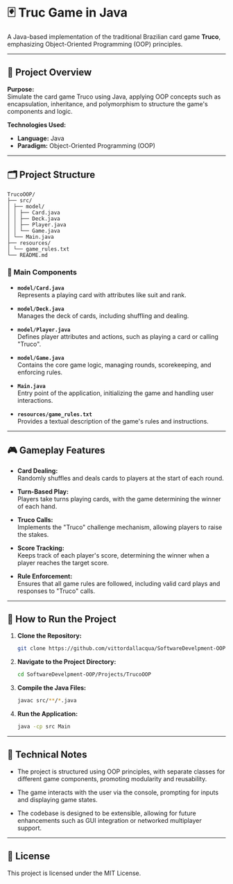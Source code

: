 # 🃏 Truc Game in Java

A Java-based implementation of the traditional Brazilian card game **Truco**, emphasizing Object-Oriented Programming (OOP) principles.

---

## 🧩 Project Overview

**Purpose:**  
Simulate the card game Truco using Java, applying OOP concepts such as encapsulation, inheritance, and polymorphism to structure the game's components and logic.

**Technologies Used:**
- **Language:** Java
- **Paradigm:** Object-Oriented Programming (OOP)

---

## 🗂️ Project Structure

```
TrucoOOP/
├── src/
│ ├── model/
│ │ ├── Card.java
│ │ ├── Deck.java
│ │ ├── Player.java
│ │ └── Game.java
│ └── Main.java
├── resources/
│ └── game_rules.txt
└── README.md
```

### 💠 Main Components

- **`model/Card.java`**  
  Represents a playing card with attributes like suit and rank.

- **`model/Deck.java`**  
  Manages the deck of cards, including shuffling and dealing.

- **`model/Player.java`**  
  Defines player attributes and actions, such as playing a card or calling "Truco".

- **`model/Game.java`**  
  Contains the core game logic, managing rounds, scorekeeping, and enforcing rules.

- **`Main.java`**  
  Entry point of the application, initializing the game and handling user interactions.

- **`resources/game_rules.txt`**  
  Provides a textual description of the game's rules and instructions.

---

## 🎮 Gameplay Features

- **Card Dealing:**  
  Randomly shuffles and deals cards to players at the start of each round.

- **Turn-Based Play:**  
  Players take turns playing cards, with the game determining the winner of each hand.

- **Truco Calls:**  
  Implements the "Truco" challenge mechanism, allowing players to raise the stakes.

- **Score Tracking:**  
  Keeps track of each player's score, determining the winner when a player reaches the target score.

- **Rule Enforcement:**  
  Ensures that all game rules are followed, including valid card plays and responses to "Truco" calls.

---

## 🧪 How to Run the Project

1. **Clone the Repository:**
   ```bash
   git clone https://github.com/vittordallacqua/SoftwareDevelpment-OOP.git
   ```

2. **Navigate to the Project Directory:**
   ```bash
   cd SoftwareDevelpment-OOP/Projects/TrucoOOP
   ```

3. **Compile the Java Files:**
   ```bash
   javac src/**/*.java
   ```

4. **Run the Application:**
   ```bash
   java -cp src Main
   ```

---

## 📌 Technical Notes

- The project is structured using OOP principles, with separate classes for different game components, promoting modularity and reusability.

- The game interacts with the user via the console, prompting for inputs and displaying game states.

- The codebase is designed to be extensible, allowing for future enhancements such as GUI integration or networked multiplayer support.

---

## 📎 License

This project is licensed under the MIT License.
